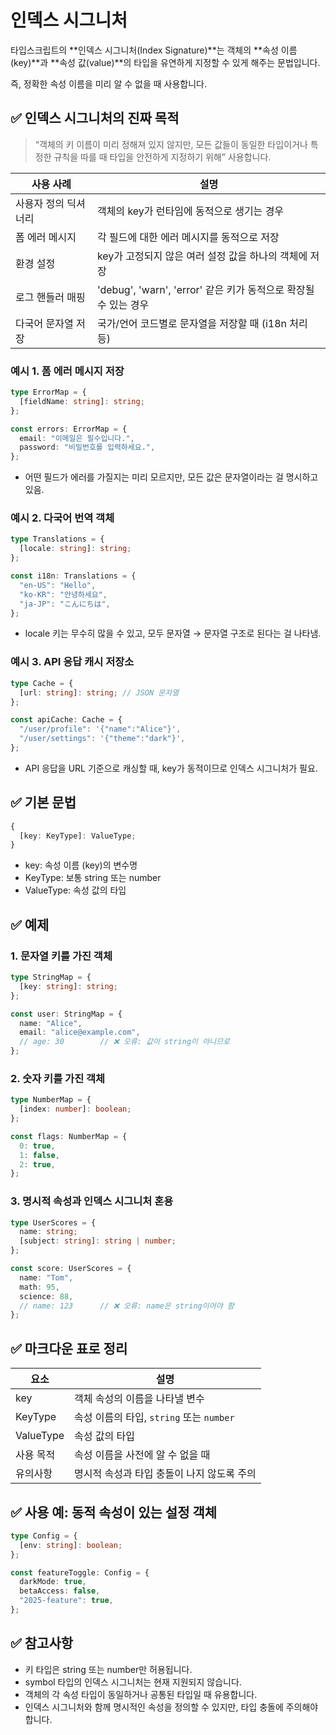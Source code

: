 # 인덱스 시그니처

타입스크립트의 **인덱스 시그니처(Index Signature)**는 객체의 **속성 이름(key)**과 **속성 값(value)**의 타입을 유연하게 지정할 수 있게 해주는 문법입니다. 

즉, 정확한 속성 이름을 미리 알 수 없을 때 사용합니다.


## ✅ 인덱스 시그니처의 진짜 목적

> “객체의 키 이름이 미리 정해져 있지 않지만, 모든 값들이 동일한 타입이거나 특정한 규칙을 따를 때 타입을 안전하게 지정하기 위해” 사용합니다.

| 사용 사례             | 설명                                                                 |
|----------------------|----------------------------------------------------------------------|
| 사용자 정의 딕셔너리 | 객체의 key가 런타임에 동적으로 생기는 경우                          |
| 폼 에러 메시지       | 각 필드에 대한 에러 메시지를 동적으로 저장                           |
| 환경 설정            | key가 고정되지 않은 여러 설정 값을 하나의 객체에 저장               |
| 로그 핸들러 매핑     | 'debug', 'warn', 'error' 같은 키가 동적으로 확장될 수 있는 경우      |
| 다국어 문자열 저장   | 국가/언어 코드별로 문자열을 저장할 때 (i18n 처리 등)                 |

### 예시 1. 폼 에러 메시지 저장
```ts
type ErrorMap = {
  [fieldName: string]: string;
};

const errors: ErrorMap = {
  email: "이메일은 필수입니다.",
  password: "비밀번호를 입력하세요.",
};
```
- 어떤 필드가 에러를 가질지는 미리 모르지만, 모든 값은 문자열이라는 걸 명시하고 있음.

### 예시 2. 다국어 번역 객체
```ts
type Translations = {
  [locale: string]: string;
};

const i18n: Translations = {
  "en-US": "Hello",
  "ko-KR": "안녕하세요",
  "ja-JP": "こんにちは",
};
```
- locale 키는 무수히 많을 수 있고, 모두 문자열 → 문자열 구조로 된다는 걸 나타냄.

### 예시 3. API 응답 캐시 저장소
```ts
type Cache = {
  [url: string]: string; // JSON 문자열
};

const apiCache: Cache = {
  "/user/profile": '{"name":"Alice"}',
  "/user/settings": '{"theme":"dark"}',
};
```
- API 응답을 URL 기준으로 캐싱할 때, key가 동적이므로 인덱스 시그니처가 필요.


## ✅ 기본 문법
```ts
{
  [key: KeyType]: ValueType;
}
```
- key: 속성 이름 (key)의 변수명
- KeyType: 보통 string 또는 number
- ValueType: 속성 값의 타입


## ✅ 예제

### 1. 문자열 키를 가진 객체
```ts
type StringMap = {
  [key: string]: string;
};

const user: StringMap = {
  name: "Alice",
  email: "alice@example.com",
  // age: 30        // ❌ 오류: 값이 string이 아니므로
};
```

### 2. 숫자 키를 가진 객체
```ts
type NumberMap = {
  [index: number]: boolean;
};

const flags: NumberMap = {
  0: true,
  1: false,
  2: true,
};
```

### 3. 명시적 속성과 인덱스 시그니처 혼용
```ts
type UserScores = {
  name: string;
  [subject: string]: string | number;
};

const score: UserScores = {
  name: "Tom",
  math: 95,
  science: 88,
  // name: 123      // ❌ 오류: name은 string이어야 함
};
```


## ✅ 마크다운 표로 정리
| 요소           | 설명                                         |
|----------------|----------------------------------------------|
| key            | 객체 속성의 이름을 나타낼 변수               |
| KeyType        | 속성 이름의 타입, `string` 또는 `number`     |
| ValueType      | 속성 값의 타입                               |
| 사용 목적      | 속성 이름을 사전에 알 수 없을 때             |
| 유의사항       | 명시적 속성과 타입 충돌이 나지 않도록 주의   |


## ✅ 사용 예: 동적 속성이 있는 설정 객체
```ts
type Config = {
  [env: string]: boolean;
};

const featureToggle: Config = {
  darkMode: true,
  betaAccess: false,
  "2025-feature": true,
};
```


## ✅ 참고사항
- 키 타입은 string 또는 number만 허용됩니다.
- symbol 타입의 인덱스 시그니처는 현재 지원되지 않습니다.
- 객체의 각 속성 타입이 동일하거나 공통된 타입일 때 유용합니다.
- 인덱스 시그니처와 함께 명시적인 속성을 정의할 수 있지만, 타입 충돌에 주의해야 합니다.
